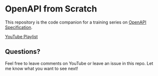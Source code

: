 # OpenAPI from Scratch

This repository is the code companion for a training series on [OpenAPI Specification](https://www.openapis.org/).

[YouTube Playlist](https://www.youtube.com/playlist?list=PLXXUU3t5TjH1lz3H_75dZTcRC4u3zQs1N)


## Questions?

Feel free to leave comments on YouTube or leave an issue in this repo. Let me know what you want to see next!

